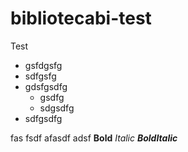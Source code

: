 # bibliotecabi-test
Test

* gsfdgsfg
* sdfgsfg
* gdsfgsdfg
  * gsdfg
  * sdgsdfg
* sdfgsdfg

fas fsdf afasdf adsf **Bold** *Italic* **_BoldItalic_**


